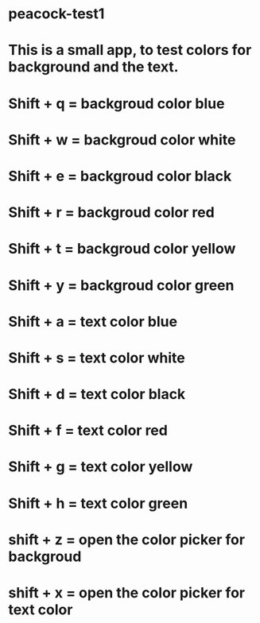 # peacock-test1

# This is a small app, to test colors for background and the text.

# Shift + q = backgroud color blue

# Shift + w = backgroud color white

# Shift + e = backgroud color black

# Shift + r = backgroud color red

# Shift + t = backgroud color yellow

# Shift + y = backgroud color green

# Shift + a = text color blue

# Shift + s = text color white

# Shift + d = text color black

# Shift + f = text color red

# Shift + g = text color yellow

# Shift + h = text color green

# shift + z = open the color picker for backgroud

# shift + x = open the color picker for text color
